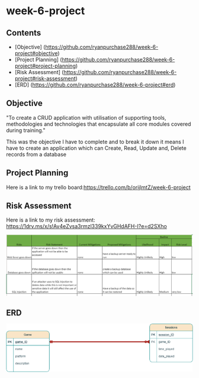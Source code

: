 # week-6-project

## Contents
* [Objective] (https://github.com/ryanpurchase288/week-6-project#objective)
* [Project Planning] (https://github.com/ryanpurchase288/week-6-project#project-planning)
* [Risk Assessment] (https://github.com/ryanpurchase288/week-6-project#risk-assessment)
* [ERD] (https://github.com/ryanpurchase288/week-6-project#erd)



## Objective
"To create a CRUD application with utilisation of supporting tools,
methodologies and technologies that encapsulate all core modules
covered during training."

This was the objective I have to complete and to break it down it means I have to create an application
which can Create, Read, Update and, Delete records from a database


## Project Planning
Here is a link to my trello board:https://trello.com/b/orijlmtZ/week-6-project


## Risk Assessment
Here is a link to my risk assessment:
https://1drv.ms/x/s!Av4eZvsa3rmzl339kxYvGHdAFH-I?e=d2SXho

![risk_assessment](https://github.com/ryanpurchase288/week-6-project/blob/main/images/risk_assessment.PNG?raw=true)


## ERD
![ERD](https://github.com/ryanpurchase288/week-6-project/blob/main/images/Project_ERD.png?raw=true)